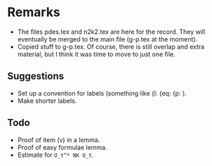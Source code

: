 # Remarks

* The files pdes.tex and n2k2.tex are here for the record. They will
  eventually be merged to the main file (g-p.tex at the moment).
* Copied stuff to g-p.tex. Of course, there is still overlap and extra
  material, but I think it was time to move to just one file.

## Suggestions

* Set up a convention for labels (something like {l: {eq: {p: ).
* Make shorter labels.

## Todo

* Proof of item (v) in a lemma.
* Proof of easy formulae lemma.
* Estimate for `U_t^* NK U_t`.
